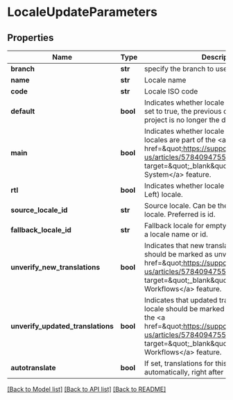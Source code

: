 # LocaleUpdateParameters

## Properties
Name | Type | Description | Notes
------------ | ------------- | ------------- | -------------
**branch** | **str** | specify the branch to use | [optional] 
**name** | **str** | Locale name | [optional] 
**code** | **str** | Locale ISO code | [optional] 
**default** | **bool** | Indicates whether locale is the default locale. If set to true, the previous default locale the project is no longer the default locale. | [optional] 
**main** | **bool** | Indicates whether locale is a main locale. Main locales are part of the &lt;a href&#x3D;\&quot;https://support.phrase.com/hc/en-us/articles/5784094755484\&quot; target&#x3D;\&quot;_blank\&quot;&gt;Verification System&lt;/a&gt; feature. | [optional] 
**rtl** | **bool** | Indicates whether locale is a RTL (Right-to-Left) locale. | [optional] 
**source_locale_id** | **str** | Source locale. Can be the name or id of the locale. Preferred is id. | [optional] 
**fallback_locale_id** | **str** | Fallback locale for empty translations. Can be a locale name or id. | [optional] 
**unverify_new_translations** | **bool** | Indicates that new translations for this locale should be marked as unverified. Part of the &lt;a href&#x3D;\&quot;https://support.phrase.com/hc/en-us/articles/5784094755484\&quot; target&#x3D;\&quot;_blank\&quot;&gt;Advanced Workflows&lt;/a&gt; feature. | [optional] 
**unverify_updated_translations** | **bool** | Indicates that updated translations for this locale should be marked as unverified. Part of the &lt;a href&#x3D;\&quot;https://support.phrase.com/hc/en-us/articles/5784094755484\&quot; target&#x3D;\&quot;_blank\&quot;&gt;Advanced Workflows&lt;/a&gt; feature. | [optional] 
**autotranslate** | **bool** | If set, translations for this locale will be fetched automatically, right after creation. | [optional] 

[[Back to Model list]](../README.md#documentation-for-models) [[Back to API list]](../README.md#documentation-for-api-endpoints) [[Back to README]](../README.md)


